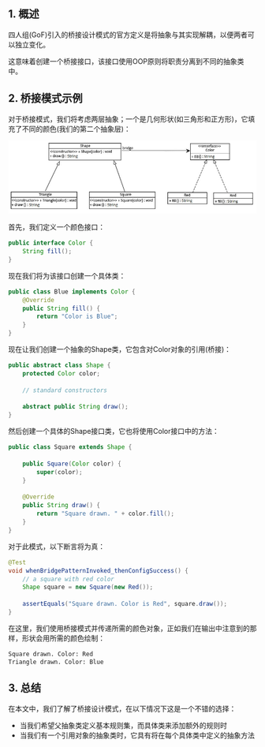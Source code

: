 ## 1. 概述

四人组(GoF)引入的桥接设计模式的官方定义是将抽象与其实现解耦，以便两者可以独立变化。

这意味着创建一个桥接接口，该接口使用OOP原则将职责分离到不同的抽象类中。

## 2. 桥接模式示例

对于桥接模式，我们将考虑两层抽象；一个是几何形状(如三角形和正方形)，它填充了不同的颜色(我们的第二个抽象层)：

<img src="../assets/img_4.png">

首先，我们定义一个颜色接口：

```java
public interface Color {
    String fill();
}
```

现在我们将为该接口创建一个具体类：

```java
public class Blue implements Color {
    @Override
    public String fill() {
        return "Color is Blue";
    }
}
```

现在让我们创建一个抽象的Shape类，它包含对Color对象的引用(桥接)：

```java
public abstract class Shape {
    protected Color color;

    // standard constructors

    abstract public String draw();
}
```

然后创建一个具体的Shape接口类，它也将使用Color接口中的方法：

```java
public class Square extends Shape {

    public Square(Color color) {
        super(color);
    }

    @Override
    public String draw() {
        return "Square drawn. " + color.fill();
    }
}
```

对于此模式，以下断言将为真：

```java
@Test
void whenBridgePatternInvoked_thenConfigSuccess() {
    // a square with red color
    Shape square = new Square(new Red());
 
    assertEquals("Square drawn. Color is Red", square.draw());
}
```

在这里，我们使用桥接模式并传递所需的颜色对象，正如我们在输出中注意到的那样，形状会用所需的颜色绘制：

```shell
Square drawn. Color: Red
Triangle drawn. Color: Blue
```

## 3. 总结

在本文中，我们了解了桥接设计模式，在以下情况下这是一个不错的选择：

-   当我们希望父抽象类定义基本规则集，而具体类来添加额外的规则时
-   当我们有一个引用对象的抽象类时，它具有将在每个具体类中定义的抽象方法